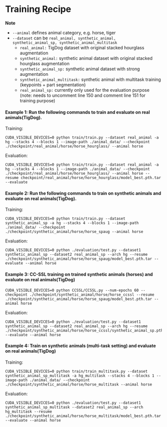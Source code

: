 # Training Recipe

**Note**
* `--animal` defines animal category, e.g. horse, tiger
* `--dataset` can be `real_animal, synthetic_animal, synthetic_animal_sp, synthetic_animal_multitask`
    * `real_animal:` TigDog dataset with original stacked hourglass augmentation
    * `synthetic_animal:` synthetic animal dataset with original stacked hourglass augmentation
    * `synthetic_animal_sp:` synthetic animal dataset with strong augmentation
    * `synthetic_animal_multitask:` synthetic animal with multitask training (keypoints + part segmentation)
    * `real_animal_sp:` currently only used for the evaluation purpose (note: needs to uncomment line 150 and comment line 151 for training purpose)

#### Example 1: Run the following commands to train and evaluate on real animals(TigDog).

Training:
```
CUDA_VISIBLE_DEVICES=0 python train/train.py --dataset real_animal -a hg --stacks 4 --blocks 1 --image-path ./animal_data/ --checkpoint ./checkpoint/real_animal/horse/horse_hourglass/ --animal horse
```
Evaluation:
```
CUDA_VISIBLE_DEVICES=0 python train/train.py --dataset real_animal -a hg --stacks 4 --blocks 1 --image-path ./animal_data/ --checkpoint ./checkpoint/real_animal/horse/horse_hourglass/ --animal horse --resume checkpoint/real_animal/horse/horse_hourglass/model_best.pth.tar --evaluate
```

#### Example 2: Run the following commands to train on synthetic animals and evaluate on real animals(TigDog). 

Training:
```
CUDA_VISIBLE_DEVICES=0 python train/train.py --dataset synthetic_animal_sp -a hg --stacks 4 --blocks 1 --image-path ./animal_data/ --checkpoint ./checkpoint/synthetic_animal/horse/horse_spaug --animal horse
```
Evaluation:
```
CUDA_VISIBLE_DEVICES=0 python ./evaluation/test.py --dataset1 synthetic_animal_sp --dataset2 real_animal_sp --arch hg --resume ./checkpoint/synthetic_animal/horse/horse_spaug/model_best.pth.tar --evaluate --animal horse
```

#### Example 3: CC-SSL training on trained synthetic animals (horses) and evaluate on real animals(TigDog)
```
CUDA_VISIBLE_DEVICES=0 python CCSSL/CCSSL.py --num-epochs 60 --checkpoint ./checkpoint/synthetic_animal/horse/horse_ccssl --resume ./checkpoint/synthetic_animal/horse/horse_spaug/model_best.pth.tar --animal horse
```

Evaluation:
```
CUDA_VISIBLE_DEVICES=0 python ./evaluation/test.py --dataset1 synthetic_animal_sp --dataset2 real_animal_sp --arch hg --resume ./checkpoint/synthetic_animal/horse/horse_ccssl/synthetic_animal_sp.pth.tar --evaluate --animal horse
```

#### Example 4: Train on synthetic animals (multi-task setting) and evaluate on real animals(TigDog) 

Training:
```
CUDA_VISIBLE_DEVICES=0 python train/train_multitask.py --dataset synthetic_animal_sp_multitask -a hg_multitask --stacks 4 --blocks 1 --image-path ./animal_data/ --checkpoint ./checkpoint/synthetic_animal/horse/horse_multitask --animal horse
```
Evaluation:
```
CUDA_VISIBLE_DEVICES=0 python ./evaluation/test.py --dataset1 synthetic_animal_sp_multitask --dataset2 real_animal_sp --arch hg_multitask --resume ./checkpoint/synthetic_animal/horse/horse_multitask/model_best.pth.tar --evaluate --animal horse
```


